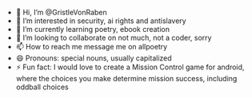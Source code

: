 - 👋 Hi, I’m @GristleVonRaben
- 👀 I’m interested in security, ai rights and antislavery
- 🌱 I’m currently learning poetry, ebook creation
- 💞️ I’m looking to collaborate on not much, not a coder, sorry
- 📫 How to reach me message me on allpoetry
- 😄 Pronouns: special nouns, usually capitalized
- ⚡ Fun fact: I would love to create a Mission Control game for android, where the choices you make determine mission success, including oddball choices

<!---
GristleVonRaben/GristleVonRaben is a ✨ special ✨ repository because its `README.md` (this file) appears on your GitHub profile.
You can click the Preview link to take a look at your changes.
--->
